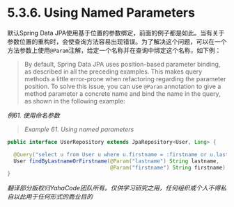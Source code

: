 # 5.3.6. Using Named Parameters

默认Spring Data JPA使用基于位置的参数绑定，前面的例子都是如此。当有关于参数位置的重构时，会使查询方法容易出现错误。为了解决这个问题，可以在一个方法参数上使用`@Param`注解，给定一个名称并在查询中绑定这个名称，如下例：

> By default, Spring Data JPA uses position-based parameter binding, as described in all the preceding examples. This makes query methods a little error-prone when refactoring regarding the parameter position. To solve this issue, you can use `@Param` annotation to give a method parameter a concrete name and bind the name in the query, as shown in the following example:

*例61. 使用命名参数*

> *Example 61. Using named parameters*

```java
public interface UserRepository extends JpaRepository<User, Long> {

  @Query("select u from User u where u.firstname = :firstname or u.lastname = :lastname")
  User findByLastnameOrFirstname(@Param("lastname") String lastname,
                                 @Param("firstname") String firstname);
}
```

*翻译部分版权归YahaCode团队所有。仅供学习研究之用，任何组织或个人不得私自以此用于任何形式的商业目的*